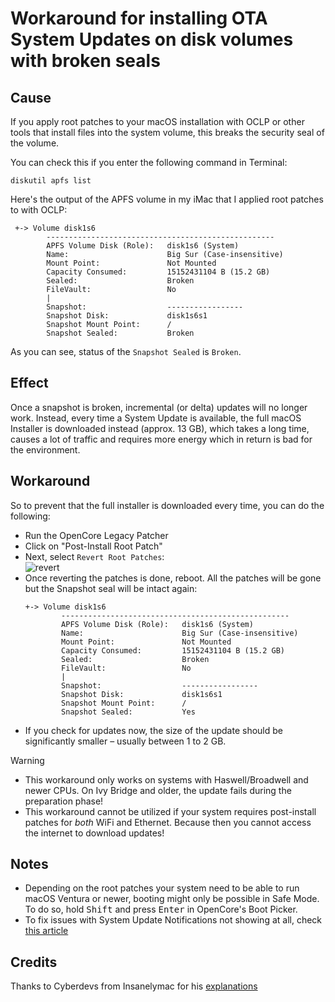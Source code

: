 # Workaround for installing OTA System Updates on disk volumes with broken seals

## Cause

If you apply root patches to your macOS installation with OCLP or other tools that install files into the system volume, this breaks the security seal of the volume.

You can check this if you enter the following command in Terminal:

```shell
diskutil apfs list
```
Here's the output of the APFS volume in my iMac that I applied root patches to with OCLP:

```
 +-> Volume disk1s6
        ---------------------------------------------------
        APFS Volume Disk (Role):   disk1s6 (System)
        Name:                      Big Sur (Case-insensitive)
        Mount Point:               Not Mounted
        Capacity Consumed:         15152431104 B (15.2 GB)
        Sealed:                    Broken
        FileVault:                 No
        |
        Snapshot:                  -----------------
        Snapshot Disk:             disk1s6s1
        Snapshot Mount Point:      /
        Snapshot Sealed:           Broken
```

As you can see, status of the `Snapshot Sealed` is `Broken`.

## Effect
Once a snapshot is broken, incremental (or delta) updates will no longer work. Instead, every time a System Update is available, the full macOS Installer is downloaded instead (approx. 13 GB), which takes a long time, causes a lot of traffic and requires more energy which in return is bad for the environment.

## Workaround
So to prevent that the full installer is downloaded every time, you can do the following:

- Run the OpenCore Legacy Patcher
- Click on "Post-Install Root Patch"
- Next, select `Revert Root Patches`: <br> ![revert](https://github.com/5T33Z0/OC-Little-Translated/assets/76865553/e5f9c409-7aad-4511-b1bc-e20466908913)
- Once reverting the patches is done, reboot. All the patches will be gone but the Snapshot seal will be intact again:
	```
	+-> Volume disk1s6
        	---------------------------------------------------
        	APFS Volume Disk (Role):   disk1s6 (System)
        	Name:                      Big Sur (Case-insensitive)
        	Mount Point:               Not Mounted
        	Capacity Consumed:         15152431104 B (15.2 GB)
        	Sealed:                    Broken
        	FileVault:                 No
        	|
        	Snapshot:                  -----------------
        	Snapshot Disk:             disk1s6s1
        	Snapshot Mount Point:      /
        	Snapshot Sealed:           Yes
	```
- If you check for updates now, the size of the update should be significantly smaller – usually between 1 to 2 GB.

> [!WARNING]
> 
> - This workaround only works on systems with Haswell/Broadwell and newer CPUs. On Ivy Bridge and older, the update fails during the preparation phase!
> - This workaround cannot be utilized if your system requires post-install patches for *both* WiFi and Ethernet. Because then you cannot access the internet to download updates!

## Notes
- Depending on the root patches your system need to be able to run macOS Ventura or newer, booting might only be possible in Safe Mode. To do so, hold <kbd>Shift</kbd> and press <kbd>Enter</kbd> in OpenCore's Boot Picker.
- To fix issues with System Update Notifications not showing at all, check [this article](https://github.com/5T33Z0/OC-Little-Translated/tree/main/S_System_Updates)

## Credits
Thanks to Cyberdevs from Insanelymac for his [explanations](https://www.insanelymac.com/forum/topic/356881-pre-release-macos-sonoma/page/61/#comment-2809998)

